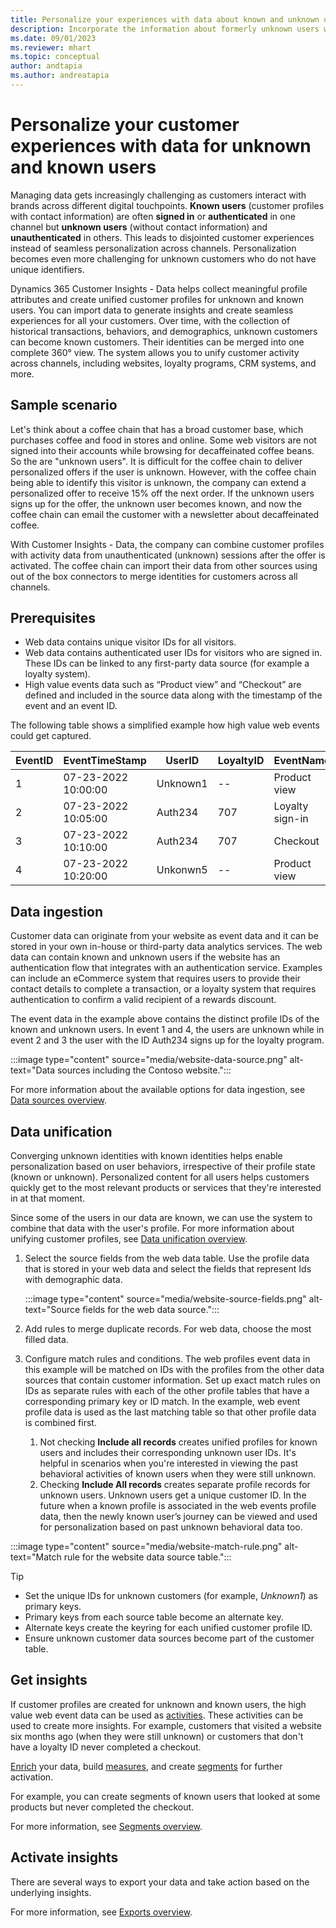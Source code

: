```yaml
---
title: Personalize your experiences with data about known and unknown users
description: Incorporate the information about formerly unknown users when you know their identity.
ms.date: 09/01/2023
ms.reviewer: mhart
ms.topic: conceptual
author: andtapia
ms.author: andreatapia
---
```


# Personalize your customer experiences with data for unknown and known users

Managing data gets increasingly challenging as customers interact with brands across different digital touchpoints. **Known users** (customer profiles with contact information) are often **signed in** or **authenticated** in one channel but **unknown users** (without contact information) and **unauthenticated** in others. This leads to disjointed customer experiences instead of seamless personalization across channels. Personalization becomes even more challenging for unknown customers who do not have unique identifiers.

Dynamics 365 Customer Insights - Data helps collect meaningful profile attributes and create unified customer profiles for unknown and known users. You can import data to generate insights and create seamless experiences for all your customers. Over time, with the collection of historical transactions, behaviors, and demographics, unknown customers can become known customers. Their identities can be merged into one complete 360° view. The system allows you to unify customer activity across channels, including websites, loyalty programs, CRM systems, and more.

## Sample scenario

Let's think about a coffee chain that has a broad customer base, which purchases coffee and food in stores and online. Some web visitors are not signed into their accounts while browsing for decaffeinated coffee beans. So the are "unknown users". It is difficult for the coffee chain to deliver personalized offers if the user is unknown. However, with the coffee chain being able to identify this visitor is unknown, the company can extend a personalized offer to receive 15% off the next order. If the unknown users signs up for the offer, the unknown user becomes known, and now the coffee chain can email the customer with a newsletter about decaffeinated coffee.

With Customer Insights - Data, the company can combine customer profiles with activity data from unauthenticated (unknown) sessions after the offer is activated. The coffee chain can import their data from other sources using out of the box connectors to merge identities for customers across all channels.

## Prerequisites

- Web data contains unique visitor IDs for all visitors.
- Web data contains authenticated user IDs for visitors who are signed in. These IDs can be linked to any first-party data source (for example a loyalty system).
- High value events data such as “Product view” and “Checkout” are defined and included in the source data along with the timestamp of the event and an event ID.

The following table shows a simplified example how high value web events could get captured.

|EventID|EventTimeStamp|UserID|LoyaltyID|EventName|
|--|--|--|--|--|
|1|07-23-2022 10:00:00|Unknown1|--|Product view|
|2|07-23-2022 10:05:00|Auth234|707|Loyalty sign-in|
|3|07-23-2022 10:10:00|Auth234|707|Checkout|
|4|07-23-2022 10:20:00|Unkonwn5|--|Product view|

## Data ingestion

Customer data can originate from your website as event data and it can be stored in your own in-house or third-party data analytics services. The web data can contain known and unknown users if the website has an authentication flow that integrates with an authentication service. Examples can include an eCommerce system that requires users to provide their contact details to complete a transaction, or a loyalty system that requires authentication to confirm a valid recipient of a rewards discount.

The event data in the example above contains the distinct profile IDs of the known and unknown users. In event 1 and 4, the users are unknown while in event 2 and 3 the user with the ID Auth234 signs up for the loyalty program.

:::image type="content" source="media/website-data-source.png" alt-text="Data sources including the Contoso website.":::

For more information about the available options for data ingestion, see [Data sources overview](data-sources.md).

## Data unification

Converging unknown identities with known identities helps enable personalization based on user behaviors, irrespective of their profile state (known or unknown). Personalized content for all users helps customers quickly get to the most relevant products or services that they're interested in at that moment.

Since some of the users in our data are known, we can use the system to combine that data with the user's profile. For more information about unifying customer profiles, see [Data unification overview](data-unification.md).

1. Select the source fields from the web data table. Use the profile data that is stored in your web data and select the fields that represent Ids with demographic data.

   :::image type="content" source="media/website-source-fields.png" alt-text="Source fields for the web data source.":::

1. Add rules to merge duplicate records. For web data, choose the most filled data.

1. Configure match rules and conditions. The web profiles event data in this example will be matched on IDs with the profiles from the other data sources that contain customer information. Set up exact match rules on IDs as separate rules with each of the other profile tables that have a corresponding primary key or ID match. In the example, web event profile data is used as the last matching table so that other profile data is combined first.
   1. Not checking **Include all records** creates unified profiles for known users and includes their corresponding unknown user IDs. It's helpful in scenarios when you're interested in viewing the past behavioral activities of known users when they were still unknown.
   1. Checking **Include All records** creates separate profile records for unknown users. Unknown users get a unique customer ID. In the future when a known profile is associated in the web events profile data, then the newly known user’s journey can be viewed and used for personalization based on past unknown behavioral data too.

:::image type="content" source="media/website-match-rule.png" alt-text="Match rule for the website data source table.":::

> [!TIP]
>
> - Set the unique IDs for unknown customers (for example, *Unknown1*) as primary keys.
> - Primary keys from each source table become an alternate key.
> - Alternate keys create the keyring for each unified customer profile ID.
> - Ensure unknown customer data sources become part of the customer table.

## Get insights

If customer profiles are created for unknown and known users, the high value web event data can be used as [activities](activities.md). These activities can be used to create more insights. For example, customers that visited a website six months ago (when they were still unknown) or customers that don't have a loyalty ID never completed a checkout.

[Enrich](enrichment-manage.md) your data, build [measures](measures.md), and create [segments](segments.md) for further activation.

For example, you can create segments of known users that looked at some products but never completed the checkout.

For more information, see [Segments overview](segments.md).

## Activate insights

There are several ways to export your data and take action based on the underlying insights.

For more information, see [Exports overview](export-destinations.md).
